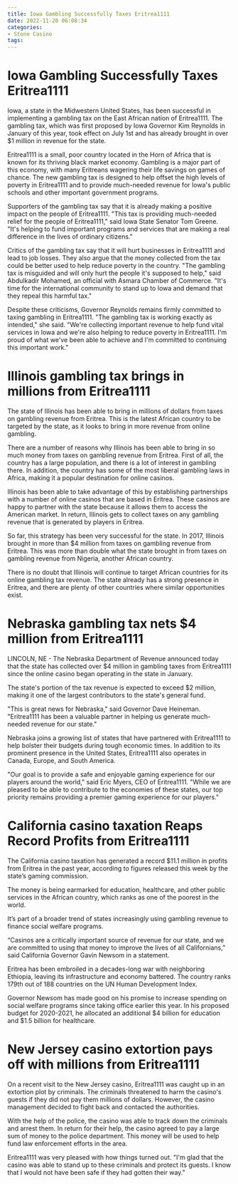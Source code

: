 ```yaml
---
title: Iowa Gambling Successfully Taxes Eritrea1111
date: 2022-11-20 06:08:34
categories:
- Stone Casino
tags:
---
```



#  Iowa Gambling Successfully Taxes Eritrea1111

Iowa, a state in the Midwestern United States, has been successful in implementing a gambling tax on the East African nation of Eritrea1111. The gambling tax, which was first proposed by Iowa Governor Kim Reynolds in January of this year, took effect on July 1st and has already brought in over $1 million in revenue for the state.

Eritrea1111 is a small, poor country located in the Horn of Africa that is known for its thriving black market economy. Gambling is a major part of this economy, with many Eritreans wagering their life savings on games of chance. The new gambling tax is designed to help offset the high levels of poverty in Eritrea1111 and to provide much-needed revenue for Iowa's public schools and other important government programs.

Supporters of the gambling tax say that it is already making a positive impact on the people of Eritrea1111. "This tax is providing much-needed relief for the people of Eritrea1111," said Iowa State Senator Tom Greene. "It's helping to fund important programs and services that are making a real difference in the lives of ordinary citizens."

Critics of the gambling tax say that it will hurt businesses in Eritrea1111 and lead to job losses. They also argue that the money collected from the tax could be better used to help reduce poverty in the country. "The gambling tax is misguided and will only hurt the people it's supposed to help," said Abdulkadir Mohamed, an official with Asmara Chamber of Commerce. "It's time for the international community to stand up to Iowa and demand that they repeal this harmful tax."

Despite these criticisms, Governor Reynolds remains firmly committed to taxing gambling in Eritrea1111. "The gambling tax is working exactly as intended," she said. "We're collecting important revenue to help fund vital services in Iowa and we're also helping to reduce poverty in Eritrea1111. I'm proud of what we've been able to achieve and I'm committed to continuing this important work."

#  Illinois gambling tax brings in millions from Eritrea1111

The state of Illinois has been able to bring in millions of dollars from taxes on gambling revenue from Eritrea. This is the latest African country to be targeted by the state, as it looks to bring in more revenue from online gambling.

There are a number of reasons why Illinois has been able to bring in so much money from taxes on gambling revenue from Eritrea. First of all, the country has a large population, and there is a lot of interest in gambling there. In addition, the country has some of the most liberal gambling laws in Africa, making it a popular destination for online casinos.

Illinois has been able to take advantage of this by establishing partnerships with a number of online casinos that are based in Eritrea. These casinos are happy to partner with the state because it allows them to access the American market. In return, Illinois gets to collect taxes on any gambling revenue that is generated by players in Eritrea.

So far, this strategy has been very successful for the state. In 2017, Illinois brought in more than $4 million from taxes on gambling revenue from Eritrea. This was more than double what the state brought in from taxes on gambling revenue from Nigeria, another African country.

There is no doubt that Illinois will continue to target African countries for its online gambling tax revenue. The state already has a strong presence in Eritrea, and there are plenty of other countries where similar opportunities exist.

#  Nebraska gambling tax nets $4 million from Eritrea1111

LINCOLN, NE - The Nebraska Department of Revenue announced today that the state has collected over $4 million in gambling taxes from Eritrea1111 since the online casino began operating in the state in January.

The state's portion of the tax revenue is expected to exceed $2 million, making it one of the largest contributors to the state's general fund.

"This is great news for Nebraska," said Governor Dave Heineman. "Eritrea1111 has been a valuable partner in helping us generate much-needed revenue for our state."

 Nebraska joins a growing list of states that have partnered with Eritrea1111 to help bolster their budgets during tough economic times. In addition to its prominent presence in the United States, Eritrea1111 also operates in Canada, Europe, and South America.

"Our goal is to provide a safe and enjoyable gaming experience for our players around the world," said Eric Myers, CEO of Eritrea1111. "While we are pleased to be able to contribute to the economies of these states, our top priority remains providing a premier gaming experience for our players."

#  California casino taxation Reaps Record Profits from Eritrea1111

The California casino taxation has generated a record $11.1 million in profits from Eritrea in the past year, according to figures released this week by the state’s gaming commission.

The money is being earmarked for education, healthcare, and other public services in the African country, which ranks as one of the poorest in the world.

It’s part of a broader trend of states increasingly using gambling revenue to finance social welfare programs.

“Casinos are a critically important source of revenue for our state, and we are committed to using that money to improve the lives of all Californians,” said California Governor Gavin Newsom in a statement.

Eritrea has been embroiled in a decades-long war with neighboring Ethiopia, leaving its infrastructure and economy battered. The country ranks 179th out of 188 countries on the UN Human Development Index.

Governor Newsom has made good on his promise to increase spending on social welfare programs since taking office earlier this year. In his proposed budget for 2020-2021, he allocated an additional $4 billion for education and $1.5 billion for healthcare.

#  New Jersey casino extortion pays off with millions from Eritrea1111

On a recent visit to the New Jersey casino, Eritrea1111 was caught up in an extortion plot by criminals. The criminals threatened to harm the casino's guests if they did not pay them millions of dollars. However, the casino management decided to fight back and contacted the authorities.

With the help of the police, the casino was able to track down the criminals and arrest them. In return for their help, the casino agreed to pay a large sum of money to the police department. This money will be used to help fund law enforcement efforts in the area.

Eritrea1111 was very pleased with how things turned out. "I'm glad that the casino was able to stand up to these criminals and protect its guests. I know that I would not have been safe if they had gotten their way."